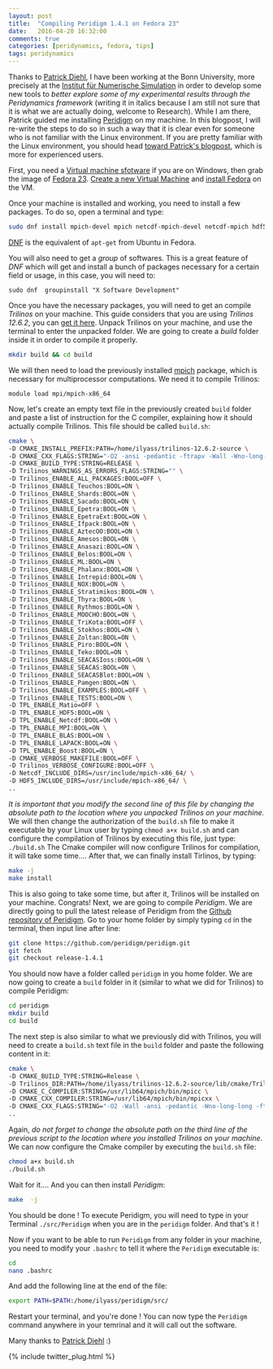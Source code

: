 ```yaml
---
layout: post
title:  "Compiling Peridigm 1.4.1 on Fedora 23"
date:   2016-04-20 16:32:00
comments: true
categories: [peridynamics, fedora, tips]
tags: peridynamics
---
```


Thanks to [Patrick Diehl](https://twitter.com/diehlpk), I have been working at the Bonn University, more precisely at the [Institut für Numerische Simulation](http://www.ins.uni-bonn.de/institut/) in order to develop some new tools to _better explore some of my experimental results through the Peridynamics framework_ (writing it in italics because I am still not sure that it is what we are actually doing, welcome to Research). While I am there, Patrick guided me installing [Peridigm](https://peridigm.sandia.gov/) on my machine. In this blogpost, I will re-write the steps to do so in such a way that it is clear even for someone who is not familiar with the Linux environment. If you are pretty familiar with the Linux environment, you should head [toward Patrick's blogpost](http://diehlpk.github.io/2016/04/22/builing-peridigm-f-23.html), which is more for experienced users.

First, you need a [Virtual machine sfotware](https://www.virtualbox.org/) if you are on Windows, then grab the image of [Fedora 23](https://getfedora.org/de/workstation/). [Create a new Virtual Machine](http://linuxpitstop.com/install-virtualbox-on-ubuntu/) and [install Fedora](http://linuxpitstop.com/install-fedora-22-workstation-on-virtualbox/) on the VM.

 Once your machine is installed and working, you need to install a few packages. To do so, open a terminal and type:

```bash
sudo dnf install mpich-devel mpich netcdf-mpich-devel netcdf-mpich hdf5-mpich-devel hdf5-mpich netcdf-fortran-mpich-devel boost-mpich-devel boost-mpich blas-devel blas lapack-devel lapack gcc-c++
```

[DNF](https://en.wikipedia.org/wiki/DNF_%28software%29) is the equivalent of `apt-get` from Ubuntu in Fedora. 

You will also need to get a *group* of softwares. This is a great feature of *DNF* which will get and install a bunch of packages necessary for a certain field or usage, in this case, you will need to:
```
sudo dnf  groupinstall "X Software Development"
```

Once you have the necessary packages, you will need to get an compile *Trilinos* on your machine. This guide considers that you are using *Trilinos 12.6.2*, you can [get it here](https://trilinos.org/download/). Unpack Trilinos on your machine, and use the terminal to enter the unpacked folder. We are going to create a *build* folder inside it in order to compile it properly.

```bash
mkdir build && cd build
```

We will then need to load the previously installed [mpich](https://www.mpich.org/) package, which is necessary for multiprocessor computations. We need it to compile Trilinos:
```
module load mpi/mpich-x86_64
```
Now, let's create an empty text file in the previously created `build` folder and paste a list of instruction for the C compiler, explaining how it should actually compile Trilinos. This file should be called `build.sh`:

```bash
cmake \
-D CMAKE_INSTALL_PREFIX:PATH=/home/ilyass/trilinos-12.6.2-source \
-D CMAKE_CXX_FLAGS:STRING="-O2 -ansi -pedantic -ftrapv -Wall -Wno-long-long" \
-D CMAKE_BUILD_TYPE:STRING=RELEASE \
-D Trilinos_WARNINGS_AS_ERRORS_FLAGS:STRING="" \
-D Trilinos_ENABLE_ALL_PACKAGES:BOOL=OFF \
-D Trilinos_ENABLE_Teuchos:BOOL=ON \
-D Trilinos_ENABLE_Shards:BOOL=ON \
-D Trilinos_ENABLE_Sacado:BOOL=ON \
-D Trilinos_ENABLE_Epetra:BOOL=ON \
-D Trilinos_ENABLE_EpetraExt:BOOL=ON \
-D Trilinos_ENABLE_Ifpack:BOOL=ON \
-D Trilinos_ENABLE_AztecOO:BOOL=ON \
-D Trilinos_ENABLE_Amesos:BOOL=ON \
-D Trilinos_ENABLE_Anasazi:BOOL=ON \
-D Trilinos_ENABLE_Belos:BOOL=ON \
-D Trilinos_ENABLE_ML:BOOL=ON \
-D Trilinos_ENABLE_Phalanx:BOOL=ON \
-D Trilinos_ENABLE_Intrepid:BOOL=ON \
-D Trilinos_ENABLE_NOX:BOOL=ON \
-D Trilinos_ENABLE_Stratimikos:BOOL=ON \
-D Trilinos_ENABLE_Thyra:BOOL=ON \
-D Trilinos_ENABLE_Rythmos:BOOL=ON \
-D Trilinos_ENABLE_MOOCHO:BOOL=ON \
-D Trilinos_ENABLE_TriKota:BOOL=OFF \
-D Trilinos_ENABLE_Stokhos:BOOL=ON \
-D Trilinos_ENABLE_Zoltan:BOOL=ON \
-D Trilinos_ENABLE_Piro:BOOL=ON \
-D Trilinos_ENABLE_Teko:BOOL=ON \
-D Trilinos_ENABLE_SEACASIoss:BOOL=ON \
-D Trilinos_ENABLE_SEACAS:BOOL=ON \
-D Trilinos_ENABLE_SEACASBlot:BOOL=ON \
-D Trilinos_ENABLE_Pamgen:BOOL=ON \
-D Trilinos_ENABLE_EXAMPLES:BOOL=OFF \
-D Trilinos_ENABLE_TESTS:BOOL=ON \
-D TPL_ENABLE_Matio=OFF \
-D TPL_ENABLE_HDF5:BOOL=ON \
-D TPL_ENABLE_Netcdf:BOOL=ON \
-D TPL_ENABLE_MPI:BOOL=ON \
-D TPL_ENABLE_BLAS:BOOL=ON \
-D TPL_ENABLE_LAPACK:BOOL=ON \
-D TPL_ENABLE_Boost:BOOL=ON \
-D CMAKE_VERBOSE_MAKEFILE:BOOL=OFF \
-D Trilinos_VERBOSE_CONFIGURE:BOOL=OFF \
-D Netcdf_INCLUDE_DIRS=/usr/include/mpich-x86_64/ \
-D HDF5_INCLUDE_DIRS=/usr/include/mpich-x86_64/ \
..
```

*It is important that you modify the second line of this file by changing the absolute path to the location where you unpacked Trilinos on your machine.*
We will then change the authorization of the `build.sh` file to make it executable by your Linux user by typing `chmod a+x build.sh` and can configure the compilation of Trilinos by executing this file, just type: `./build.sh`
The Cmake compiler will now configure Trilinos for compilation, it will take some time....
After that, we can finally install Tirlinos, by typing:

```bash
make -j
make install
```

This is also going to take some time, but after it, Trilinos will be installed on your machine. Congrats!
Next, we are going to compile *Peridigm*. We are directly going to pull the latest release of Peridigm from the [Github repository of Peridigm](https://github.com/peridigm/peridigm). Go to your home folder by simply typing `cd` in the terminal, then input line after line:

```bash
git clone https://github.com/peridigm/peridigm.git
git fetch
git checkout release-1.4.1
```

You should now have a folder called `peridigm` in you home folder. We are now going to create a `build` folder in it (similar to what we did for Trilinos) to compile Peridigm:

```bash
cd peridigm 
mkdir build
cd build
```

The next step is also similar to what we previously did with Trilinos, you will need to create a `build.sh` text file in the `build` folder and paste the following content in it:

```bash
cmake \
-D CMAKE_BUILD_TYPE:STRING=Release \
-D Trilinos_DIR:PATH=/home/ilyass/trilinos-12.6.2-source/lib/cmake/Trilinos/ \
-D CMAKE_C_COMPILER:STRING=/usr/lib64/mpich/bin/mpicc \
-D CMAKE_CXX_COMPILER:STRING=/usr/lib64/mpich/bin/mpicxx \
-D CMAKE_CXX_FLAGS:STRING="-O2 -Wall -ansi -pedantic -Wno-long-long -ftrapv -Wno-deprecated -std=gnu++11" \
..
```

Again, *do not forget to change the absolute path on the third line of the previous script to the location where you installed Trilinos on your machine*.
We can now configure the Cmake compiler by executing the `build.sh` file:

```bash
chmod a+x build.sh
./build.sh
```

Wait for it....
And you can then install *Peridigm*:

```bash
make  -j

```

You should be done ! To execute Peridigm, you will need to type in your Terminal `./src/Peridigm` when you are in the `peridigm` folder. And that's it !

Now if you want to be able to run `Peridigm` from any folder in your machine, you need to modify your `.bashrc` to tell it where the `Peridigm` executable is:

```bash
cd
nano .bashrc
```

And add the following line at the end of the file:

```bash
export PATH=$PATH:/home/ilyass/peridigm/src/
```

Restart your terminal, and you're done ! You can now type the `Peridigm` command anywhere in your temrinal and it will call out the software.

Many thanks to [Patrick Diehl](https://twitter.com/diehlpk) :)

{% include twitter_plug.html %}

